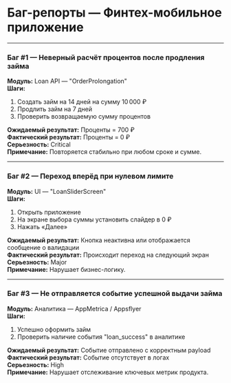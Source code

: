 # Баг-репорты — Финтех-мобильное приложение

---

### Баг #1 — Неверный расчёт процентов после продления займа  
**Модуль:** Loan API — "OrderProlongation"  
**Шаги:**
1. Создать займ на 14 дней на сумму 10 000 ₽  
2. Продлить займ на 7 дней  
3. Проверить возвращаемую сумму процентов  

**Ожидаемый результат:** Проценты = 700 ₽  
**Фактический результат:** Проценты = 0 ₽  
**Серьезность:** Critical  
**Примечание:** Повторяется стабильно при любом сроке и сумме.

---

### Баг #2 — Переход вперёд при нулевом лимите  
**Модуль:** UI — "LoanSliderScreen"  
**Шаги:**
1. Открыть приложение  
2. На экране выбора суммы установить слайдер в 0 ₽  
3. Нажать «Далее»  

**Ожидаемый результат:** Кнопка неактивна или отображается сообщение о валидации  
**Фактический результат:** Происходит переход на следующий экран  
**Серьезность:** Major  
**Примечание:** Нарушает бизнес-логику.

---

### Баг #3 — Не отправляется событие успешной выдачи займа  
**Модуль:** Аналитика — AppMetrica / Appsflyer  
**Шаги:**
1. Успешно оформить займ  
2. Проверить наличие события "loan_success" в аналитике  

**Ожидаемый результат:** Событие отправлено с корректным payload  
**Фактический результат:** Событие отсутствует в логах  
**Серьезность:** High  
**Примечание:** Нарушает отслеживание ключевых метрик продукта.
